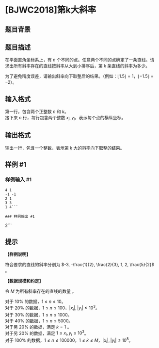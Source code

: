 # [BJWC2018]第k大斜率

## 题目背景



## 题目描述

在平面直角坐标系上，有 $n$ 个不同的点。任意两个不同的点确定了一条直线。请求出所有斜率存在的直线按斜率从大到小排序后，第 $k$ 条直线的斜率为多少。

为了避免精度误差，请输出斜率向下取整后的结果。（例如：$\lfloor 1.5 \rfloor = 1$，$\lfloor -1.5 \rfloor = -2$）。

## 输入格式

第一行，包含两个正整数 $n$ 和 $k$。  
接下来 $n$ 行，每行包含两个整数 $x_i, y_i$，表示每个点的横纵坐标。

## 输出格式

输出一行，包含一个整数，表示第 $k$ 大的斜率向下取整的结果。

## 样例 #1

### 样例输入 #1
```
4 1
-1 -1
2 1
3 3
1 4```

### 样例输出 #1

```
2```

## 提示

**【样例说明】**

符合要求的直线的斜率分别为 $-3, -\frac{1}{2}, \frac{2}{3}, 1, 2, \frac{5}{2}$ 。

**【数据规模和约定】**

令 $M$ 为所有斜率存在的直线的数量 。

对于 $10 \%$ 的数据，$1 \le n \le 10$。  
对于 $20 \%$ 的数据，$1 \le n \le 100$，$|x_i|, |y_i| \le {10}^3$。  
对于 $30 \%$ 的数据，$1 \le n \le 1000$。  
对于 $40 \%$ 的数据，$1 ≤ n ≤ 5000$。  
对于另 $20 \%$ 的数据，满足 $k = 1$ 。  
对于另 $20 \%$ 的数据，满足 $1 \le x_i, y_i \le {10}^3$。  
对于 $100 \%$ 的数据，$1 \le n \le 100000$，$1 \le k \le M$，$|x_i|, |y_i| \le {10}^8$。
